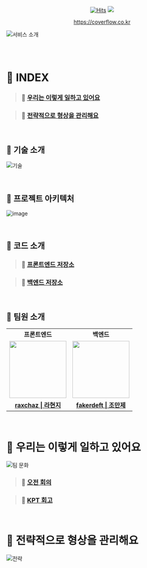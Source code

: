 <div align="center">
  
[![Hits](https://hits.seeyoufarm.com/api/count/incr/badge.svg?url=https%3A%2F%2Fgithub.com%2FCOFLLL&count_bg=%23000000&title_bg=%23FF8D1D&icon=&icon_color=%23FFFFFF&title=views&edge_flat=false)](https://hits.seeyoufarm.com)
[![](https://img.shields.io/badge/-Tech%20Blog-important?style=style=flat&logo=google-chrome&logoColor=white&labelColor=000000&color=white)
](https://velog.io/@cofl/posts) 

https://coverflow.co.kr
</div>


![서비스 소개](https://github.com/COFLLL/.github/assets/119282494/9aadd2e7-82b6-4c4a-9424-c42a6d73902c)

<Br>
<br>

# 📑 INDEX
> ### 🚀 [우리는 이렇게 일하고 있어요](https://github.com/COFLLL#-우리는-이렇게-일하고-있어요-1)

> ### 🚀 [전략적으로 형상을 관리해요](https://github.com/COFLLL#-전략적으로-형상을-관리해요-1)

<br>


## 🎁 기술 소개
![기술](https://github.com/COFLLL/.github/assets/98208452/13458dce-7629-483e-a68a-1abe2d9375e7)

<br>

## 🎁 프로젝트 아키텍처
![image](https://github.com/COFLLL/.github/assets/98208452/629f87f7-a5b8-4787-a7f6-7cb2290082a9)

<br>

## 🎁 코드 소개
> ### 🌌 [프론트엔드 저장소](https://github.com/COFLLL/CoverFlow-FE) 

> ### 🌌 [백엔드 저장소](https://github.com/COFLLL/CoverFlow-BE)

<br>

## 🎁 팀원 소개
<table>
  <tr>
    <td align="center"><strong>프론트엔드</strong></td>
    <td align="center"><strong>백엔드</strong></td>
  </tr>
  <tr>
    <td align="center"><a href="https://github.com/raxchaz"><img src="https://avatars.githubusercontent.com/raxchaz" width="150px;" alt="">
    <td align="center"><a href="https://github.com/fakerdeft"><img src="https://avatars.githubusercontent.com/fakerdeft" width="150px;" alt="">
  </tr>
  <tr>
    <td align="center"><a href="https://github.com/raxchaz"><b>raxchaz | 라현지</b></td>
    <td align="center"><a href="https://github.com/fakerdeft"><b>fakerdeft | 조만제</b></td>
  </tr>
</table>
        
<br>
        
# 🚀 우리는 이렇게 일하고 있어요
![팀 문화](https://github.com/COFLLL/.github/assets/98208452/6f72a9d7-d74c-41df-b720-c99f12a445a9)
> ### 🍰 [오전 회의](https://velog.io/@cofl/series/%EC%98%A4%EC%A0%84-%ED%9A%8C%EC%9D%98)

> ### 🍰 [KPT 회고](https://velog.io/@cofl/series/KPT-%ED%9A%8C%EA%B3%A0)

<br>

# 🚀 전략적으로 형상을 관리해요
![전략](https://github.com/COFLLL/.github/assets/98208452/8f78fa2c-466e-4bbd-ad58-5416c12c0560)



